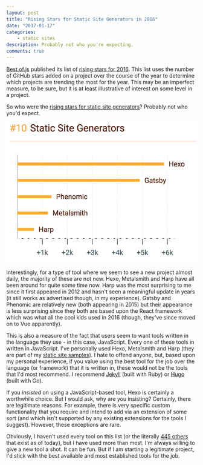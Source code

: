 ```yaml
---
layout: post
title: "Rising Stars for Static Site Generators in 2016"
date: "2017-01-17"
categories:
    - static sites
description: Probably not who you're expecting.
comments: true
---
```


[Best.of.js](http://bestof.js.org/) published its list of [rising stars for 2016](https://risingstars2016.js.org/). This list uses the number of GitHub stars added on a project over the course of the year to determine which projects are trending the most for the year. This may be an imperfect measure, to be sure, but it is at least illustrative of interest on some level in a project.

So who were the [rising stars for static site generators](https://risingstars2016.js.org/#ssg)? Probably not who you'd expect.

![Rising static site generators](images/posts/rising_ssg_2016.png)

Interestingly, for a type of tool where we seem to see a new project almost daily, the majority of these are not new. Hexo, Metalsmith and Harp have all been around for quite some time now. Harp was the most surprising to me since it first appeared in 2012 and hasn't seen a meaningful update in years (it still works as advertised though, in my experience). Gatsby and Phenomic are relatively new (both appearing in 2015) but their appearance is less surprising since they both are based upon the React framework which was what all the cool kids used in 2016 (though, they've since moved on to Vue apparently).

This is also a measure of the fact that users seem to want tools written in the language they use - in this case, JavaScript. Every one of these tools in written in JavaScript. I've personally used Hexo, Metalsmith and Harp (they are part of my [static site samples](https://github.com/remotesynth/Static-Site-Samples)). I hate to offend anyone, but, based upon my personal experience, if you value using the best tool for the job over the language (or framework) that it is written in, these would not be the tools that I'd most recommend. I recommend [Jekyll](http://jekyllrb.com/) (built with Ruby) or [Hugo](http://gohugo.io/) (built with Go).

If you _insisted_ on using a JavaScript-based tool, Hexo is certainly a worthwhile choice. But I would ask, why are you insisting? Certainly, there are legitimate reasons. For example, there is very specific custom functionality that you require and intend to add via an extension of some sort (and which isn't supported by any existing extensions for the tools I suggest). However, these exceptions are rare.

Obviously, I haven't used every tool on this list (or the literally [445 others](https://staticsitegenerators.net/) that exist as of today), but I have used more than most. I'm always willing to give a new tool a shot. It can be fun. But if I am starting a legitimate project, I'd stick with the best available and most established tools for the job.